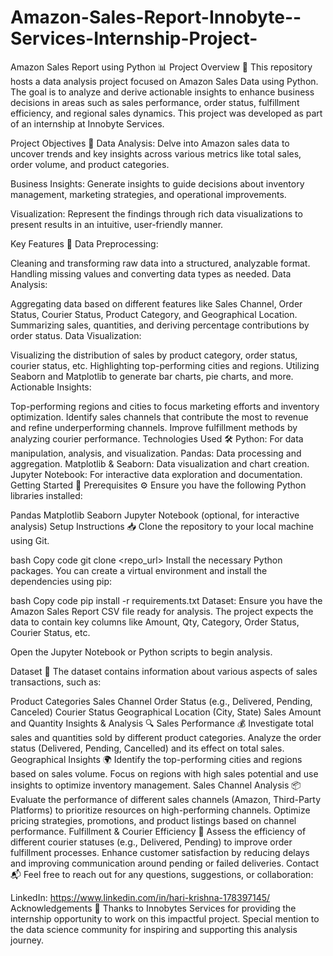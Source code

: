 # Amazon-Sales-Report-Innobyte--Services-Internship-Project-
Amazon Sales Report using Python 📊
Project Overview 🌟
This repository hosts a data analysis project focused on Amazon Sales Data using Python. The goal is to analyze and derive actionable insights to enhance business decisions in areas such as sales performance, order status, fulfillment efficiency, and regional sales dynamics. This project was developed as part of an internship at Innobyte Services.

Project Objectives 🎯
Data Analysis: Delve into Amazon sales data to uncover trends and key insights across various metrics like total sales, order volume, and product categories.

Business Insights: Generate insights to guide decisions about inventory management, marketing strategies, and operational improvements.

Visualization: Represent the findings through rich data visualizations to present results in an intuitive, user-friendly manner.

Key Features 🔑
Data Preprocessing:

Cleaning and transforming raw data into a structured, analyzable format.
Handling missing values and converting data types as needed.
Data Analysis:

Aggregating data based on different features like Sales Channel, Order Status, Courier Status, Product Category, and Geographical Location.
Summarizing sales, quantities, and deriving percentage contributions by order status.
Data Visualization:

Visualizing the distribution of sales by product category, order status, courier status, etc.
Highlighting top-performing cities and regions.
Utilizing Seaborn and Matplotlib to generate bar charts, pie charts, and more.
Actionable Insights:

Top-performing regions and cities to focus marketing efforts and inventory optimization.
Identify sales channels that contribute the most to revenue and refine underperforming channels.
Improve fulfillment methods by analyzing courier performance.
Technologies Used 🛠️
Python: For data manipulation, analysis, and visualization.
Pandas: Data processing and aggregation.
Matplotlib & Seaborn: Data visualization and chart creation.
Jupyter Notebook: For interactive data exploration and documentation.
Getting Started 🚀
Prerequisites ⚙️
Ensure you have the following Python libraries installed:

Pandas
Matplotlib
Seaborn
Jupyter Notebook (optional, for interactive analysis)
Setup Instructions 📥
Clone the repository to your local machine using Git.

bash
Copy code
git clone <repo_url>
Install the necessary Python packages. You can create a virtual environment and install the dependencies using pip:

bash
Copy code
pip install -r requirements.txt
Dataset: Ensure you have the Amazon Sales Report CSV file ready for analysis. The project expects the data to contain key columns like Amount, Qty, Category, Order Status, Courier Status, etc.

Open the Jupyter Notebook or Python scripts to begin analysis.

Dataset 📂
The dataset contains information about various aspects of sales transactions, such as:

Product Categories
Sales Channel
Order Status (e.g., Delivered, Pending, Canceled)
Courier Status
Geographical Location (City, State)
Sales Amount and Quantity
Insights & Analysis 🔍
Sales Performance 💰
Investigate total sales and quantities sold by different product categories.
Analyze the order status (Delivered, Pending, Cancelled) and its effect on total sales.
Geographical Insights 🌍
Identify the top-performing cities and regions based on sales volume.
Focus on regions with high sales potential and use insights to optimize inventory management.
Sales Channel Analysis 📦
Evaluate the performance of different sales channels (Amazon, Third-Party Platforms) to prioritize resources on high-performing channels.
Optimize pricing strategies, promotions, and product listings based on channel performance.
Fulfillment & Courier Efficiency 🚚
Assess the efficiency of different courier statuses (e.g., Delivered, Pending) to improve order fulfillment processes.
Enhance customer satisfaction by reducing delays and improving communication around pending or failed deliveries.
Contact 📬
Feel free to reach out for any questions, suggestions, or collaboration:

LinkedIn: https://www.linkedin.com/in/hari-krishna-178397145/
Acknowledgements 🙏
Thanks to Innobytes Services for providing the internship opportunity to work on this impactful project.
Special mention to the data science community for inspiring and supporting this analysis journey.
